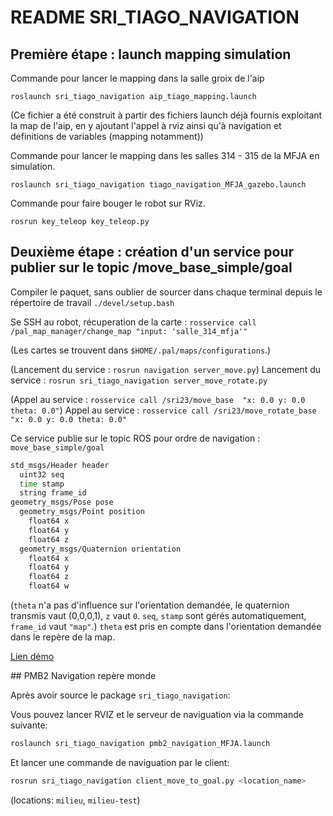 # README SRI_TIAGO_NAVIGATION

## Première étape : launch mapping simulation

Commande pour lancer le mapping dans la salle groix de l'aip

```code
roslaunch sri_tiago_navigation aip_tiago_mapping.launch
```

(Ce fichier a été construit à partir des fichiers launch déjà fournis exploitant la map de l'aip, en y ajoutant l'appel à rviz ainsi qu'à navigation et definitions de variables (mapping notamment))

Commande pour lancer le mapping dans les salles 314 - 315 de la MFJA en simulation.

```code
roslaunch sri_tiago_navigation tiago_navigation_MFJA_gazebo.launch
```

Commande pour faire bouger le robot sur RViz.

```code
rosrun key_teleop key_teleop.py
```

## Deuxième étape : création d'un service pour publier sur le topic /move_base_simple/goal

Compiler le paquet, sans oublier de sourcer dans chaque terminal depuis le répertoire de travail ```./devel/setup.bash``` 

Se SSH au robot, récuperation de la carte : ```rosservice call /pal_map_manager/change_map "input: 'salle_314_mfja'"```

(Les cartes se trouvent dans ```$HOME/.pal/maps/configurations```.)

(Lancement du service : ```rosrun navigation server_move.py```)
Lancement du service : ```rosrun sri_tiago_navigation server_move_rotate.py```

(Appel au service : ```rosservice call /sri23/move_base  "x: 0.0
y: 0.0
theta: 0.0"```)
Appel au service : ```rosservice call /sri23/move_rotate_base  "x: 0.0
y: 0.0
theta: 0.0"```

Ce service publie sur le topic ROS pour ordre de navigation : ```move_base_simple/goal```

``` bash
std_msgs/Header header
  uint32 seq
  time stamp
  string frame_id
geometry_msgs/Pose pose
  geometry_msgs/Point position
    float64 x
    float64 y
    float64 z
  geometry_msgs/Quaternion orientation
    float64 x
    float64 y
    float64 z
    float64 w
```

(```theta``` n'a pas d'influence sur l'orientation demandée, le quaternion transmis vaut (0,0,0,1), ```z``` vaut ```0```. ```seq```, ```stamp``` sont gérés automatiquement, ```frame_id``` vaut ```"map"```.)
```theta``` est pris en compte dans l'orientation demandée dans le repère de la map.

[Lien démo](https://www.youtube.com/watch?v=SU8ofjLCdqI)

## PMB2 Navigation repère monde

Après avoir source le package ``sri_tiago_navigation``:

Vous pouvez lancer RVIZ et le serveur de naviguation via la commande suivante:
```bash
roslaunch sri_tiago_navigation pmb2_navigation_MFJA.launch
```

Et lancer une commande de naviguation par le client:
```bash
rosrun sri_tiago_navigation client_move_to_goal.py <location_name>
```

(locations: ``milieu``, ``milieu-test``)